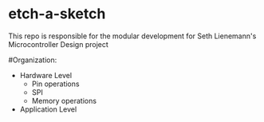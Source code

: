 etch-a-sketch
=============

This repo is responsible for the modular development for
Seth Lienemann's Microcontroller Design project

#Organization:

- Hardware Level
  - Pin operations
  - SPI
  - Memory operations
- Application Level
